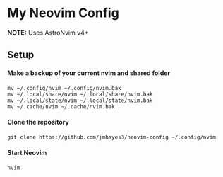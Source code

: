 # My Neovim Config

**NOTE:** Uses AstroNvim v4+

## Setup

#### Make a backup of your current nvim and shared folder

```shell
mv ~/.config/nvim ~/.config/nvim.bak
mv ~/.local/share/nvim ~/.local/share/nvim.bak
mv ~/.local/state/nvim ~/.local/state/nvim.bak
mv ~/.cache/nvim ~/.cache/nvim.bak
```

#### Clone the repository

```shell
git clone https://github.com/jmhayes3/neovim-config ~/.config/nvim
```

#### Start Neovim

```shell
nvim
```
